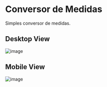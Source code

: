 # Conversor de Medidas
Simples conversor de medidas.

## Desktop View
![image](https://user-images.githubusercontent.com/24597559/161283610-377d94e1-5e73-4855-9cdc-9e12ed0ddf34.png)

## Mobile View
![image](https://user-images.githubusercontent.com/24597559/161283959-49ff880c-458b-4e44-87fe-594af4b07f16.png)

